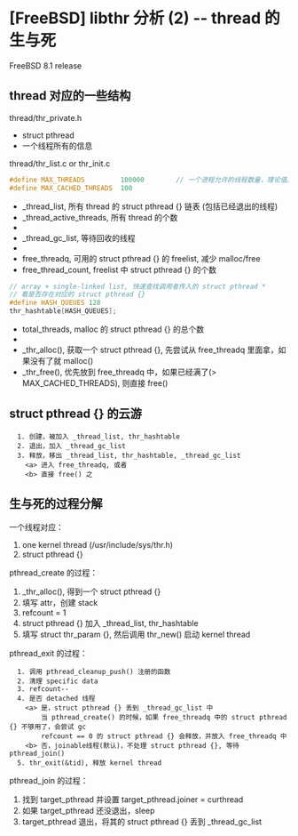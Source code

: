 # [FreeBSD] libthr 分析 (2) -- thread 的生与死

FreeBSD 8.1 release

## thread 对应的一些结构

thread/thr_private.h

 * struct pthread
 * 一个线程所有的信息

thread/thr_list.c or thr_init.c

```C
#define MAX_THREADS         100000        // 一个进程允许的线程数量，理论值。厄。。。
#define MAX_CACHED_THREADS  100
```

* _thread_list, 所有 thread 的 struct pthread {} 链表 (包括已经退出的线程)
* _thread_active_threads, 所有 thread 的个数
* 
* _thread_gc_list, 等待回收的线程
* 
* free_threadq, 可用的 struct pthread {} 的 freelist, 减少 malloc/free
* free_thread_count, freelist 中 struct pthread {} 的个数

```C
// array + single-linked list, 快速查找调用者传入的 struct pthread *
// 看是否存在对应的 struct pthread {}
#define HASH_QUEUES 128
thr_hashtable[HASH_QUEUES];
```

* total_threads, malloc 的 struct pthread {} 的总个数
* 
* _thr_alloc(), 获取一个 struct pthread {}, 先尝试从 free_threadq 里面拿，如果没有了就 malloc()
* _thr_free(), 优先放到 free_threadq 中，如果已经满了(> MAX_CACHED_THREADS), 则直接 free()


## struct pthread {} 的云游

```
  1. 创建，被加入 _thread_list, thr_hashtable
  2. 退出，加入 _thread_gc_list
  3. 释放，移出 _thread_list, thr_hashtable, _thread_gc_list
    <a> 进入 free_threadq, 或者
    <b> 直接 free() 之
```


## 生与死的过程分解

一个线程对应：

  1. one kernel thread (/usr/include/sys/thr.h)
  2. struct pthread {}

pthread_create 的过程：

  1. _thr_alloc(), 得到一个 struct pthread {}
  2. 填写 attr，创建 stack
  3. refcount = 1
  4. struct pthread {} 加入 _thread_list, thr_hashtable
  5. 填写 struct thr_param {}, 然后调用 thr_new() 启动 kernel thread

pthread_exit 的过程：

```
  1. 调用 pthread_cleanup_push() 注册的函数
  2. 清理 specific data
  3. refcount--
  4. 是否 detached 线程
    <a> 是，struct pthread {} 丢到 _thread_gc_list 中
        当 pthread_create() 的时候，如果 free_threadq 中的 struct pthread {} 不够用了，会尝试 gc
        refcount == 0 的 struct pthread {} 会释放，并放入 free_threadq 中
    <b> 否，joinable线程(默认)，不处理 struct pthread {}, 等待 pthread_join()
  5. thr_exit(&tid), 释放 kernel thread
```

pthread_join 的过程：

  1. 找到 target_pthread 并设置 target_pthread.joiner = curthread
  2. 如果 target_pthread 还没退出，sleep
  3. target_pthread 退出，将其的 struct pthread {} 丢到 _thread_gc_list
